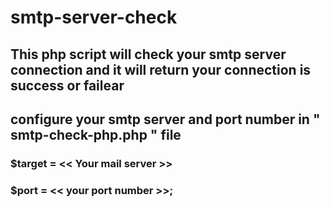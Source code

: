 # smtp-server-check


## This php script will check your smtp server connection and it will return your connection is success or failear 
## configure your smtp server and port number in " smtp-check-php.php " file
### $target = << Your mail server >>
### $port = << your port number >>;
